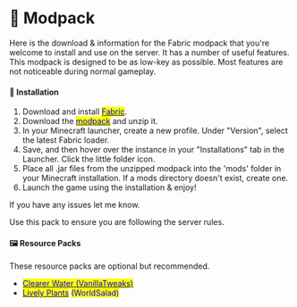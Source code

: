 # 🔋 Modpack

Here is the download & information for the Fabric modpack that you're welcome to install and use on the server. It has a number of useful features. This modpack is designed to be as low-key as possible. Most features are not noticeable during normal gameplay.

#### 🔧  Installation

1. Download and install [<mark style="color:blue;">Fabric</mark>](https://fabricmc.net).
2. Download the [<mark style="color:blue;">modpack</mark>](https://cdn.discordapp.com/attachments/803495943340294184/1187110797294436482/chertia\_modpack\_2023-12-20.zip?ex=6595b215\&is=65833d15\&hm=ad008e832d1f02b26dda6655835c3a4ddf7056484851065cc585c080ed6a376f&) and unzip it.
3. In your Minecraft launcher, create a new profile. Under "Version", select the latest Fabric loader.
4. Save, and then hover over the instance in your "Installations" tab in the Launcher. Click the little folder icon.
5. Place all .jar files from the unzipped modpack into the 'mods' folder in your Minecraft installation. If a mods directory doesn't exist, create one.
6. Launch the game using the installation & enjoy!

If you have any issues let me know.

Use this pack to ensure you are following the server rules.

#### 🖼️ Resource Packs

These resource packs are optional but recommended.

* [<mark style="color:blue;">Clearer Water (VanillaTweaks)</mark>](https://cdn.discordapp.com/attachments/804827590388613160/1084991696762310747/chertia\_resourcepack\_clearer\_water.zip)
* [<mark style="color:blue;">Lively Plants</mark>](https://cdn.modrinth.com/data/JIt3C14V/versions/UZv86z5s/%C2%A72LivelyPlants.zip) <mark style="color:blue;">(WorldSalad)</mark>
